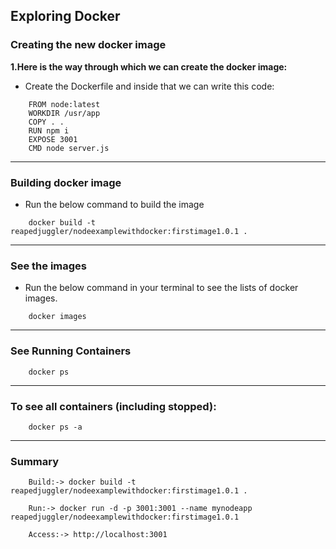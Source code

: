 ## Exploring Docker

### Creating the new docker image
**1.Here is the way through which we can create the docker image:**
- Create the Dockerfile and inside that we can write this code:
```
    FROM node:latest
    WORKDIR /usr/app
    COPY . .
    RUN npm i
    EXPOSE 3001
    CMD node server.js
```
---


### Building docker image
- Run the below command to build the image
```
    docker build -t reapedjuggler/nodeexamplewithdocker:firstimage1.0.1 .
```

--- 
### See the images
- Run the below command in your terminal to see the lists of docker images.
```
    docker images
```

---

### See Running Containers
```
    docker ps
```
---

### To see all containers (including stopped):
```
    docker ps -a
```    
---

### Summary

```
    Build:-> docker build -t reapedjuggler/nodeexamplewithdocker:firstimage1.0.1 .

    Run:-> docker run -d -p 3001:3001 --name mynodeapp reapedjuggler/nodeexamplewithdocker:firstimage1.0.1

    Access:-> http://localhost:3001
```

